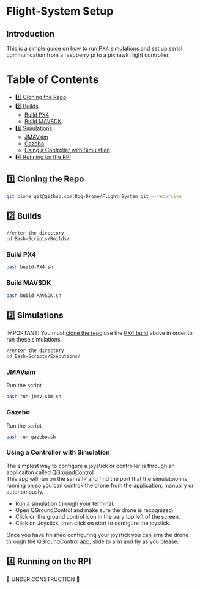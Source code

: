 # Flight-System Setup
## Introduction
This is a simple guide on how to run PX4 simulations and set up serial communication from a raspberry pi to a pixhawk flight controller.

# Table of Contents
- [:one: Cloning the Repo ](#one-cloning-the-repo)
- [:two: Builds ](#two-builds)
    - [Build PX4](#build-px4)
    - [Build MAVSDK](#build-mavsdk)
- [:three: Simulations ](#three-simulations)
    - [JMAVsim](#jmavsim)
    - [Gazebo](#gazebo)
    - [Using a Controller with Simulation](using-a-controller-with-simulation)
- [:four: Running on the RPI](running-on-the-pi)

## :one: Cloning the Repo  
```bash
git clone git@github.com:Dog-Drone/Flight-System.git --recursive
```

## :two: Builds

```bash
//enter the directory
cd Bash-Scripts/Builds/
```

### Build PX4  
```bash
bash build-PX4.sh
```

### Build MAVSDK  
```bash
bash build-MAVSDK.sh
```

## :three: Simulations
IMPORTANT! You must [clone the repo](#one-cloning-the-repo) use the [PX4 build](#build-px4) above in order to run these simulations.  
```bash
//enter the directory
cd Bash-Scripts/Executions/
```
### JMAVsim
Run the script
```bash
bash run-jmav-sim.sh
```

### Gazebo
Run the script
```bash
bash run-gazebo.sh
```
### Using a Controller with Simulation
The simplest way to configure a joystick or controller is through an applicaiton called [QGroundControl](https://docs.qgroundcontrol.com/master/en/getting_started/download_and_install.html)  
This app will run on the same IP and find the port that the simulatoion is running on so you can controk the drone
from the application, manually or autonomously.  

- Run a simulation through your terminal.
- Open QGroundControl and make sure the drone is recognized.
- Click on the ground control icon in the very top left of the screen.
- Click on Joystick, then click on start to configure the joystick.

Once you have finished configuring your joystick you can arm the drone through the QGroundControl app, slide to arm and fly as you please.

## :four: Running on the RPI
🚧 UNDER CONSTRUCTION 🚧
